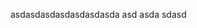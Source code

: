 <!--t test insertion from form t-->
<!--d asdasd d-->
<!--tag same date tag-->

asdasdasdasdasdasdasda 
asd
asda
sdasd